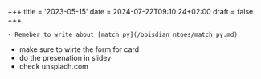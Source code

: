 +++
title = '2023-05-15'
date = 2024-07-22T09:10:24+02:00
draft = false
+++

    - Remeber to write about [match_py](/obisdian_ntoes/match_py.md) 
- make sure to wirte the form for card 
- do the presenation in slidev
- check unsplach.com